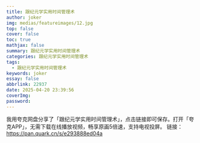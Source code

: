 ```yaml
---
title: 跟纪元学实用时间管理术
author: joker
img: medias/featureimages/12.jpg
top: false
cover: false
toc: true
mathjax: false
summary: 跟纪元学实用时间管理术
categories: 跟纪元学实用时间管理术
tags:
  - 跟纪元学实用时间管理术
keywords: joker
essay: false
abbrlink: 22937
date: 2025-04-20 23:39:56
coverImg:
password:
---
```


我用夸克网盘分享了「跟纪元学实用时间管理术」，点击链接即可保存。打开「夸克APP」，无需下载在线播放视频，畅享原画5倍速，支持电视投屏。
链接：https://pan.quark.cn/s/e293888ed04a
